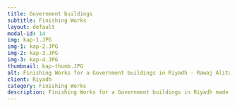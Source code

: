 ```yaml
---
title: Government buildings
subtitle: Finishing Works
layout: default
modal-id: 14
img: kap-1.JPG
img-1: kap-2.JPG
img-2: kap-3.JPG
img-3: kap-4.JPG
thumbnail: kap-thumb.JPG
alt: Finishing Works for a Government buildings in Riyadh - Rawaj Alitaqan Consturcion Company in KSA
client: Riyadh
category: Finishing Works
description: Finishing Works for a Government buildings in Riyadh made by our team.
---
```



